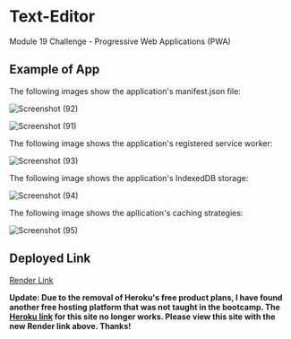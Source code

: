 # Text-Editor

Module 19 Challenge - Progressive Web Applications (PWA)

## Example of App

The following images show the application's manifest.json file:

![Screenshot (92)](https://user-images.githubusercontent.com/99151426/192124827-cfa87d30-04d9-4c45-965e-dff1ca607cf9.png)

![Screenshot (91)](https://user-images.githubusercontent.com/99151426/192124829-c24b9418-82a2-4b83-9b9a-b28affd7c023.png)

The following image shows the application's registered service worker:

![Screenshot (93)](https://user-images.githubusercontent.com/99151426/192124834-185cbe83-1e9b-442f-9f2c-902e98bbd41b.png)

The following image shows the application's IndexedDB storage:

![Screenshot (94)](https://user-images.githubusercontent.com/99151426/192124841-fe2d2a36-728d-4b52-834c-834d4dc09c4f.png)

The following image shows the apllication's caching strategies:

![Screenshot (95)](https://user-images.githubusercontent.com/99151426/192124859-279faa7b-5342-44e2-882a-ec3d4210a270.png)

## Deployed Link

[Render Link](https://text-editor-gs60.onrender.com/)

**Update: Due to the removal of Heroku's free product plans, I have found another free hosting platform that was not taught in the bootcamp. The [Heroku link](https://stark-depths-39479.herokuapp.com/) for this site no longer works. Please view this site with the new Render link above. Thanks!**
